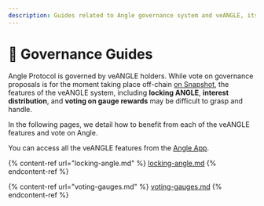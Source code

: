 ```yaml
---
description: Guides related to Angle governance system and veANGLE, its governance token
---
```


# 📗 Governance Guides

Angle Protocol is governed by veANGLE holders. While vote on governance proposals is for the moment taking place off-chain [on Snapshot](https://snapshot.org/#/anglegovernance.eth), the features of the veANGLE system, including **locking ANGLE**, **interest distribution**, and **voting on gauge rewards** may be difficult to grasp and handle.

In the following pages, we detail how to benefit from each of the veANGLE features and vote on Angle.

You can access all the veANGLE features from the [Angle App](https://app.angle.money/#/lock).

{% content-ref url="locking-angle.md" %}
[locking-angle.md](locking-angle.md)
{% endcontent-ref %}

{% content-ref url="voting-gauges.md" %}
[voting-gauges.md](voting-gauges.md)
{% endcontent-ref %}

